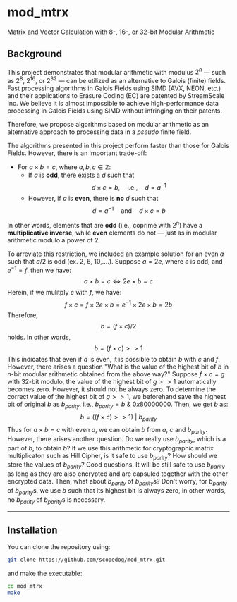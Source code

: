 # mod_mtrx
Matrix and Vector Calculation with 8-, 16-, or 32-bit Modular Arithmetic

## Background

This project demonstrates that modular arithmetic with modulus $2^n$ — such as $2^8$, $2^{16}$, or $2^{32}$ — can be utilized as an alternative to Galois (finite) fields.
Fast processing algorithms in Galois Fields using SIMD (AVX, NEON, etc.) and their applications to Erasure Coding (EC) are patented by StreamScale Inc.
We believe it is almost impossible to achieve high-performance data processing in Galois Fields using SIMD without infringing on their patents.

Therefore, we propose algorithms based on modular arithmetic as an alternative approach to processing data in a *pseudo* finite field.

The algorithms presented in this project perform faster than those for Galois Fields. However, there is an important trade-off:

- For $a \times b = c$, where $a, b, c \in \mathbb{Z}$:
  - If $a$ is **odd**, there exists a $d$ such that
    $$d \times c = b, \quad \text{i.e.,} \quad d = a^{-1}$$
  - However, if $a$ is **even**, there is **no** $d$ such that
    $$d = a^{-1} \quad \text{and} \quad d \times c = b$$

In other words, elements that are **odd** (i.e., coprime with $2^n$) have a **multiplicative inverse**, while **even** elements do not — just as in modular arithmetic modulo a power of 2.

To arreviate this restriction, we included an example solution for an even $a$ such that $a / 2$ is odd (ex. 2, 6, 10,....).
Suppose $a = 2e$, where $e$ is odd, and $e^{-1} = f$. then we have:
$$a \times b = c \Leftrightarrow 2e \times b = c$$
Herein, if we mulitply $c$ with $f$, we have: 
$$f \times c = f \times 2e \times b = e^{-1} \times 2e \times b = 2b$$
Therefore,
$$b = (f \times c) / 2$$
holds. In other words,
$$b = (f \times c) >> 1$$
This indicates that even if $a$ is even, it is possible to obtain $b$ with $c$ and $f$.
However, there arises a question "What is the value of the highest bit of $b$ in $n$-bit modular arithmetic obtained from the above way?" Suppose $f \times c = g$ with 32-bit modulo, the value of the highest bit of $g >> 1$ automatically becomes zero. However, it should not be always zero. To determine the correct value of the highest bit of $g >> 1$, we beforehand save the highest bit of original $b$ as $b_{parity}$, i.e., $b_{parity} = b \ \& \ 0x80000000$. Then, we get $b$ as:
$$b =  ((f \times c) >> 1)\ |\ b_{parity}$$
Thus for $a \times b = c$ with even $a$, we can obtain $b$ from $a$, $c$ and $b_{parity}$.
However, there arises another question. Do we really use $b_{parity}$, which is a part of $b$, to obtain $b$? If we use this arithmetic for cryptographic matrix multiplicaton such as Hill Cipher, is it safe to use $b_{parity}$? How should we store the values of $b_{parity}$? Good questions. It will be still safe to use $b_{parity}$ as long as they are also encrypted and are capsuled together with the other encrypted data. Then, what about $b_{parity}$ of $b_{parity}$s? Don't worry, for $b_{parity}$ of $b_{parity}$s, we use $b$ such that its highest bit is always zero, in other words, no $b_{parity}$ of $b_{parity}$s is necessary.


---

## Installation

You can clone the repository using:

```sh
git clone https://github.com/scopedog/mod_mtrx.git
```

and make the executable:

```sh
cd mod_mtrx
make
```

